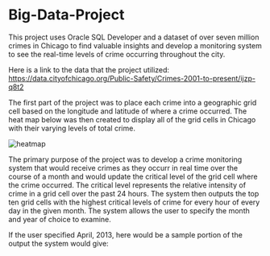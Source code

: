 # Big-Data-Project
This project uses Oracle SQL Developer and a dataset of over seven million crimes in Chicago to find valuable insights and 
develop a monitoring system to see the real-time levels of crime occurring throughout the city.

Here is a link to the data that the project utilized: https://data.cityofchicago.org/Public-Safety/Crimes-2001-to-present/ijzp-q8t2

The first part of the project was to place each crime into a geographic grid cell based on the longitude and latitude of where
a crime occurred. The heat map below was then created to display all of the grid cells in Chicago with their varying levels of
total crime.

![heatmap](https://user-images.githubusercontent.com/61246608/82706849-697f1e80-9c40-11ea-9648-f7e7300cf1f6.png)

The primary purpose of the project was to develop a crime monitoring system that would receive crimes as they occurr in real
time over the course of a month and would update the critical level of the grid cell where the crime occurred. The critical
level represents the relative intensity of crime in a grid cell over the past 24 hours. The system then outputs the top ten 
grid cells with the highest critical levels of crime for every hour of every day in the given month. The system allows the 
user to specify the month and year of choice to examine.

If the user specified April, 2013, here would be a sample portion of the output the system would give:


